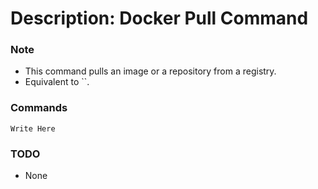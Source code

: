 # Description: Docker Pull Command

### Note
* This command pulls an image or a repository from a registry.
* Equivalent to ``.

### Commands
```
Write Here
```

### TODO
* None
